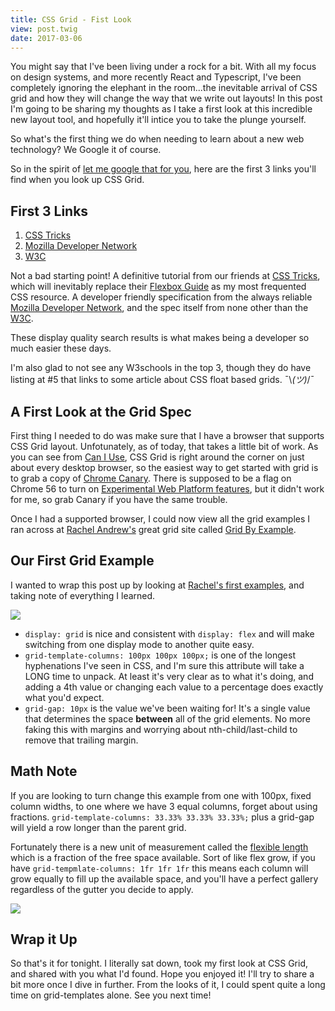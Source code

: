 ```yaml
---
title: CSS Grid - Fist Look
view: post.twig
date: 2017-03-06
---
```


You might say that I've been living under a rock for a bit. With all my focus on design systems, and more recently React and Typescript, I've been completely ignoring the elephant in the room...the inevitable arrival of CSS grid and how they will change the way that we write out layouts! In this post I'm going to be sharing my thoughts as I take a first look at this incredible new layout tool, and hopefully it'll intice you to take the plunge yourself.

So what's the first thing we do when needing to learn about a new web technology? We Google it of course.

So in the spirit of [let me google that for you](http://lmgtfy.com/?q=css+grid), here are the first 3 links you'll find when you look up CSS Grid.

## First 3 Links

1. [CSS Tricks](https://css-tricks.com/snippets/css/complete-guide-grid/)
2. [Mozilla Developer Network](https://developer.mozilla.org/en-US/docs/Web/CSS/CSS_Grid_Layout)
3. [W3C](https://www.w3.org/TR/css3-grid-layout/)

Not a bad starting point! A definitive tutorial from our friends at [CSS Tricks](https://css-tricks.com), which will inevitably replace their [Flexbox Guide](https://css-tricks.com/snippets/css/a-guide-to-flexbox/) as my most frequented CSS resource. A developer friendly specification from the always reliable [Mozilla Developer Network](https://developer.mozilla.org), and the spec itself from none other than the [W3C](https://www.w3.org). 

These display quality search results is what makes being a developer so much easier these days.

I'm also glad to not see any W3schools in the top 3, though they do have listing at #5 that links to some article about CSS float based grids. ¯\\_(ツ)_/¯

## A First Look at the Grid Spec

First thing I needed to do was make sure that I have a browser that supports CSS Grid layout. Unfotunately, as of today, that takes a little bit of work. As you can see from [Can I Use](http://caniuse.com/#feat=css-grid), CSS Grid is right around the corner on just about every desktop browser, so the easiest way to get started with grid is to grab a copy of [Chrome Canary](https://www.google.com/chrome/browser/canary.html). There is supposed to be a flag on Chrome 56 to turn on [Experimental Web Platform features](chrome://flags/#enable-experimental-web-platform-features), but it didn't work for me, so grab Canary if you have the same trouble. 

Once I had a supported browser, I could now view all the grid examples I ran across at [Rachel Andrew's](https://twitter.com/rachelandrew) great grid site called [Grid By Example](http://gridbyexample.com/examples/).  

## Our First Grid Example

I wanted to wrap this post up by looking at [Rachel's first examples](http://codepen.io/rachelandrew/pen/BNXyQa), and taking note of everything I learned.

<img src="/assets/img/grid-example-1.png"/>

- `display: grid` is nice and consistent with `display: flex` and will make switching from one display mode to another quite easy.
- `grid-template-columns: 100px 100px 100px;` is one of the longest hyphenations I've seen in CSS, and I'm sure this attribute will take a LONG time to unpack. At least it's very clear as to what it's doing, and adding a 4th value or changing each value to a percentage does exactly what you'd expect.
- `grid-gap: 10px` is the value we've been waiting for! It's a single value that determines the space __between__ all of the grid elements. No more faking this with margins and worrying about nth-child/last-child to remove that trailing margin. 

## Math Note
If you are looking to turn change this example from one with 100px, fixed column widths, to one where we have 3 equal columns, forget about using fractions. `grid-template-columns: 33.33% 33.33% 33.33%;` plus a grid-gap will yield a row longer than the parent grid. 

Fortunately there is a new unit of measurement called the [flexible length](https://www.w3.org/TR/css3-grid-layout/#fr-unit) which is a fraction of the free space available. Sort of like flex grow, if you have `grid-tempmlate-columns: 1fr 1fr 1fr` this means each column will grow equally to fill up the available space, and you'll have a perfect gallery regardless of the gutter you decide to apply.

<img src="/assets/img/grid-example-2.png"/>

## Wrap it Up

So that's it for tonight. I literally sat down, took my first look at CSS Grid, and shared with you what I'd found. Hope you enjoyed it! I'll try to share a bit more once I dive in further. From the looks of it, I could spent quite a long time on grid-templates alone. See you next time!

